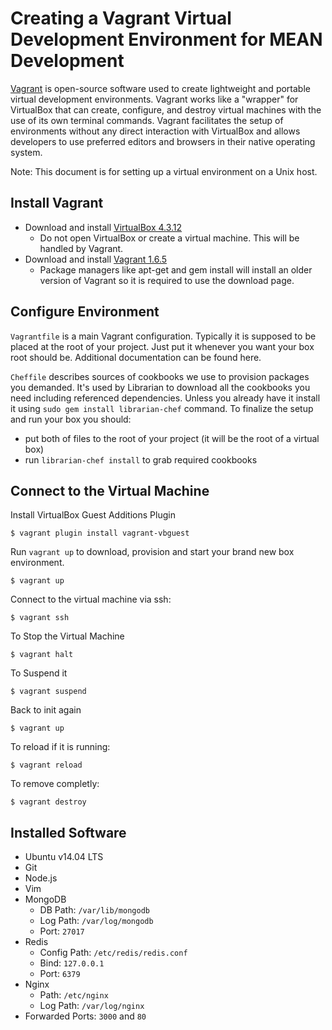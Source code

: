 # Creating a Vagrant Virtual Development Environment for MEAN Development

[Vagrant](http://docs.vagrantup.com/v2/why-vagrant/index.html) is open-source software used to create lightweight and portable virtual development environments. Vagrant works like a "wrapper" for VirtualBox that can create, configure, and destroy virtual machines with the use of its own terminal commands. Vagrant facilitates the setup of environments without any direct interaction with VirtualBox and allows developers to use preferred editors and browsers in their native operating system.

Note: This document is for setting up a virtual environment on a Unix host.

## Install Vagrant
* Download and install [VirtualBox 4.3.12](https://www.virtualbox.org/wiki/downloads)
     * Do not open VirtualBox or create a virtual machine. This will be
       handled by Vagrant.
* Download and install [Vagrant 1.6.5](http://www.vagrantup.com/downloads.html)
     * Package managers like apt-get and gem install will install an
       older version of Vagrant so it is required to use the download page.

## Configure Environment

`Vagrantfile` is a main Vagrant configuration. Typically it is supposed
to be placed at the root of your project. Just put it whenever you want
your box root should be. Additional documentation can be found here.

`Cheffile` describes sources of cookbooks we use to provision packages you demanded.
It's used by Librarian to download all the cookbooks you need including
referenced dependencies. Unless you already have it install it using
`sudo gem install librarian-chef` command.
To finalize the setup and run your box you should:
- put both of files to the root of your project (it will be the root of a virtual box)
- run `librarian-chef install` to grab required cookbooks

## Connect to the Virtual Machine
Install VirtualBox Guest Additions Plugin
```
$ vagrant plugin install vagrant-vbguest
```
Run `vagrant up` to download, provision and start your brand new box environment.
```
$ vagrant up
```
Connect to the virtual machine via ssh:
```
$ vagrant ssh
```

To Stop the Virtual Machine
```
$ vagrant halt
```
To Suspend it
```
$ vagrant suspend
```
Back to init again
```
$ vagrant up
```
To reload if it is running:
```
$ vagrant reload
```
To remove completly:
```
$ vagrant destroy
```


## Installed Software
 - Ubuntu v14.04 LTS
 - Git
 - Node.js
 - Vim
 - MongoDB
    - DB Path: `/var/lib/mongodb`
    - Log Path: `/var/log/mongodb`
    - Port: `27017`
 - Redis
    - Config Path: `/etc/redis/redis.conf`
    - Bind: `127.0.0.1`
    - Port: `6379`
  - Nginx
    - Path: `/etc/nginx`
    - Log Path: `/var/log/nginx`
  - Forwarded Ports: `3000` and `80`
